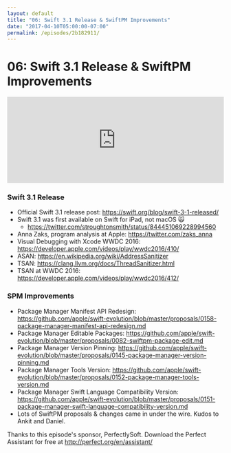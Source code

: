 ```yaml
---
layout: default
title: "06: Swift 3.1 Release & SwiftPM Improvements"
date: "2017-04-10T05:00:00-07:00"
permalink: /episodes/2b182911/
---
```


# 06: Swift 3.1 Release & SwiftPM Improvements

<iframe frameBorder="0" height="200px" scrolling="no" seamless src="https://player.simplecast.com/43598351-fe72-46a5-ac3c-c1fe7619094c" width="100%"></iframe>

### Swift 3.1 Release

* Official Swift 3.1 release post: https://swift.org/blog/swift-3-1-released/
* Swift 3.1 was first available on Swift for iPad, not macOS 🙀
    * https://twitter.com/stroughtonsmith/status/844451069228994560
* Anna Zaks, program analysis at Apple: https://twitter.com/zaks_anna
* Visual Debugging with Xcode WWDC 2016: https://developer.apple.com/videos/play/wwdc2016/410/
* ASAN: https://en.wikipedia.org/wiki/AddressSanitizer
* TSAN: https://clang.llvm.org/docs/ThreadSanitizer.html
* TSAN at WWDC 2016: https://developer.apple.com/videos/play/wwdc2016/412/

### SPM Improvements

* Package Manager Manifest API Redesign: https://github.com/apple/swift-evolution/blob/master/proposals/0158-package-manager-manifest-api-redesign.md
* Package Manager Editable Packages: https://github.com/apple/swift-evolution/blob/master/proposals/0082-swiftpm-package-edit.md
* Package Manager Version Pinning: https://github.com/apple/swift-evolution/blob/master/proposals/0145-package-manager-version-pinning.md
* Package Manager Tools Version: https://github.com/apple/swift-evolution/blob/master/proposals/0152-package-manager-tools-version.md
* Package Manager Swift Language Compatibility Version: https://github.com/apple/swift-evolution/blob/master/proposals/0151-package-manager-swift-language-compatibility-version.md
* Lots of SwiftPM proposals & changes came in under the wire. Kudos to Ankit and Daniel.

Thanks to this episode's sponsor, PerfectlySoft. Download the Perfect Assistant for free at http://perfect.org/en/assistant/
